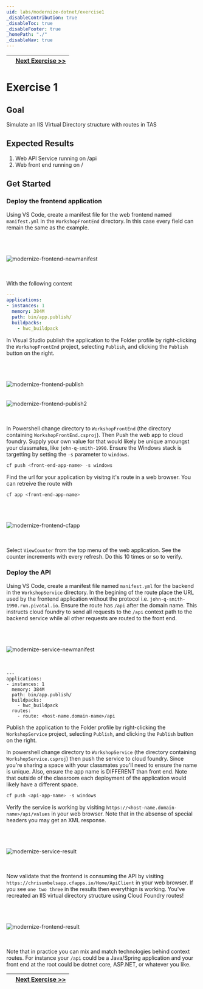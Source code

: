 ```yaml
---
uid: labs/modernize-dotnet/exercise1
_disableContribution: true
_disableToc: true
_disableFooter: true
_homePath: "./"
_disableNav: true
---
```


[exercise-1-link]: exercise1.md
[exercise-2-link]: exercise2.md

[modernize-frontend-newmanifest]: ~/labs/images/modernize-frontend-newmanifest.png "Create a new manifest for the frontend"
[modernize-frontend-publish]: ~/labs/images/modernize-frontend-publish.png "Publish the frontend"
[modernize-frontend-publish2]: ~/labs/images/modernize-frontend-publish2.png "Publish the frontend"
[modernize-frontend-cfapp]: ~/labs/images/modernize-frontend-cfapp.png "Find the URL your application will respond on"
[modernize-service-newmanifest]: ~/labs/images/modernize-service-newmanifest.png "Create a manifest for the backend service"
[modernize-service-result]: ~/labs/images/modernize-service-result.png "Results of the service"
[modernize-frontend-result]: ~/labs/images/modernize-frontend-result.png "Results of the service as consumed by the frontend"

||[Next Exercise >>][exercise-2-link]|
|:--|--:|

# Exercise 1

## Goal

Simulate an IIS Virtual Directory structure with routes in TAS

## Expected Results

1. Web API Service running on /api
1. Web front end running on /

## Get Started

### Deploy the frontend application
Using VS Code, create a manifest file for the web frontend named `manifest.yml` in the `WorkshopFrontEnd` directory. In this case every field can remain the same as the example.

<br><br><br>
![modernize-frontend-newmanifest]
<br><br><br>

With the following content

```yaml
---
applications:
- instances: 1
  memory: 384M 
  path: bin/app.publish/
  buildpacks: 
    - hwc_buildpack
```

In Visual Studio publish the application to the Folder profile by right-clicking the `WorkshopFrontEnd` project, selecting `Publish`, and clicking the `Publish` button on the right.

<br><br><br>
![modernize-frontend-publish]
<br><br><br>
![modernize-frontend-publish2]
<br><br><br>

In Powershell change directory to `WorkshopFrontEnd` (the directory containing `WorkshopFrontEnd.csproj`). Then Push the web app to cloud foundry. Supply your own value for <front-end-app-name> that would likely be unique amoungst your classmates, like `john-q-smith-1990`. Ensure the Windows stack is targetting by setting the `-s` parameter to `windows`.

```powershell
cf push <front-end-app-name> -s windows
```

Find the url for your application by visitng it's route in a web browser. You can retreive the route with 

```powershell
cf app <front-end-app-name>
```

<br><br><br>
![modernize-frontend-cfapp]
<br><br><br>

Select `ViewCounter` from the top menu of the web application. See the counter increments with every refresh. Do this 10 times or so to verify.

### Deploy the API

Using VS Code, create a manifest file named `manifest.yml` for the backend in the `WorkshopService` directory. In the begining of the route place the URL used by the frontend application without the protocol i.e. `john-q-smith-1990.run.pivotal.io`. Ensure the route has `/api` after the domain name. This instructs cloud foundry to send all requests to the `/api` context path to the backend service while all other requests are routed to the front end.

<br><br><br>
![modernize-service-newmanifest]
<br><br><br>

```
---
applications:
- instances: 1
  memory: 384M
  path: bin/app.publish/
  buildpacks: 
    - hwc_buildpack
  routes:
    - route: <host-name.domain-name>/api
```    

Publish the application to the Folder profile by right-clicking the `WorkshopService` project, selecting `Publish`, and clicking the `Publish` button on the right.

In powershell change directory to `WorkshopService` (the directory containing `WorkshopService.csproj`) then push the service to cloud foundry. Since you're sharing a space with your classmates you'll need to ensure the name is unique. Also, ensure the app name is DIFFERENT than front end. Note that outside of the classroom each deployment of the application would likely have a different space. 

```powershell
cf push <api-app-name> -s windows
```

Verify the service is working by visiting `https://<host-name.domain-name>/api/values` in your web browser. Note that in the absense of special headers you may get an XML response. 

<br><br><br>
![modernize-service-result]
<br><br><br>

Now validate that the frontend is consuming the API by visiting `https://chrisumbelsapp.cfapps.io/Home/ApiClient` in your web browser. If you see `one two three` in the results then everythign is working. You've recreated an IIS virtual directory structure using Cloud Foundry routes!

<br><br><br>
![modernize-frontend-result]
<br><br><br>

Note that in practice you can mix and match technologies behind context routes. For instance your `/api` could be a Java/Spring application and your front end at the root could be dotnet core, ASP.NET, or whatever you like. 

||[Next Exercise >>][exercise-2-link]|
|:--|--:|
